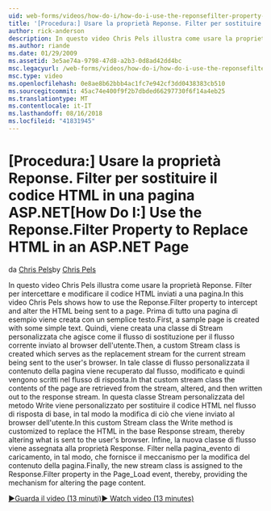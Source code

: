 ```yaml
---
uid: web-forms/videos/how-do-i/how-do-i-use-the-reponsefilter-property-to-replace-html-in-an-aspnet-page
title: '[Procedura:] Usare la proprietà Reponse. Filter per sostituire il codice HTML in una pagina ASP.NET | Microsoft Docs'
author: rick-anderson
description: In questo video Chris Pels illustra come usare la proprietà Reponse. Filter per intercettare e modificare il codice HTML inviati a una pagina. Prima di tutto una pagina di esempio viene creata w...
ms.author: riande
ms.date: 01/29/2009
ms.assetid: 3e5ae74a-9798-47d8-a2b3-0d8ad42dd4bc
msc.legacyurl: /web-forms/videos/how-do-i/how-do-i-use-the-reponsefilter-property-to-replace-html-in-an-aspnet-page
msc.type: video
ms.openlocfilehash: 0e8ae8b62bbb4ac1fc7e942cf3dd0438383cb510
ms.sourcegitcommit: 45ac74e400f9f2b7dbded66297730f6f14a4eb25
ms.translationtype: MT
ms.contentlocale: it-IT
ms.lasthandoff: 08/16/2018
ms.locfileid: "41831945"
---
```

<a name="how-do-i-use-the-reponsefilter-property-to-replace-html-in-an-aspnet-page"></a><span data-ttu-id="22fbb-104">[Procedura:] Usare la proprietà Reponse. Filter per sostituire il codice HTML in una pagina ASP.NET</span><span class="sxs-lookup"><span data-stu-id="22fbb-104">[How Do I:] Use the Reponse.Filter Property to Replace HTML in an ASP.NET Page</span></span>
====================
<span data-ttu-id="22fbb-105">da [Chris Pels](https://twitter.com/chrispels)</span><span class="sxs-lookup"><span data-stu-id="22fbb-105">by [Chris Pels](https://twitter.com/chrispels)</span></span>

<span data-ttu-id="22fbb-106">In questo video Chris Pels illustra come usare la proprietà Reponse. Filter per intercettare e modificare il codice HTML inviati a una pagina.</span><span class="sxs-lookup"><span data-stu-id="22fbb-106">In this video Chris Pels shows how to use the Reponse.Filter property to intercept and alter the HTML being sent to a page.</span></span> <span data-ttu-id="22fbb-107">Prima di tutto una pagina di esempio viene creata con un semplice testo.</span><span class="sxs-lookup"><span data-stu-id="22fbb-107">First, a sample page is created with some simple text.</span></span> <span data-ttu-id="22fbb-108">Quindi, viene creata una classe di Stream personalizzata che agisce come il flusso di sostituzione per il flusso corrente inviato al browser dell'utente.</span><span class="sxs-lookup"><span data-stu-id="22fbb-108">Then, a custom Stream class is created which serves as the replacement stream for the current stream being sent to the user's browser.</span></span> <span data-ttu-id="22fbb-109">In tale classe di flusso personalizzata il contenuto della pagina viene recuperato dal flusso, modificato e quindi vengono scritti nel flusso di risposta.</span><span class="sxs-lookup"><span data-stu-id="22fbb-109">In that custom stream class the contents of the page are retrieved from the stream, altered, and then written out to the response stream.</span></span> <span data-ttu-id="22fbb-110">In questa classe Stream personalizzata del metodo Write viene personalizzato per sostituire il codice HTML nel flusso di risposta di base, in tal modo la modifica di ciò che viene inviato al browser dell'utente.</span><span class="sxs-lookup"><span data-stu-id="22fbb-110">In this custom Stream class the Write method is customized to replace the HTML in the base Response stream, thereby altering what is sent to the user's browser.</span></span> <span data-ttu-id="22fbb-111">Infine, la nuova classe di flusso viene assegnata alla proprietà Response. Filter nella pagina\_evento di caricamento, in tal modo, che fornisce il meccanismo per la modifica del contenuto della pagina.</span><span class="sxs-lookup"><span data-stu-id="22fbb-111">Finally, the new stream class is assigned to the Response.Filter property in the Page\_Load event, thereby, providing the mechanism for altering the page content.</span></span>

[<span data-ttu-id="22fbb-112">&#9654;Guarda il video (13 minuti)</span><span class="sxs-lookup"><span data-stu-id="22fbb-112">&#9654; Watch video (13 minutes)</span></span>](https://channel9.msdn.com/Blogs/ASP-NET-Site-Videos/how-do-i-use-the-reponsefilter-property-to-replace-html-in-an-aspnet-page)
